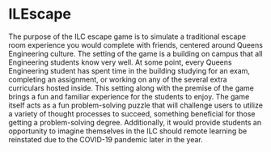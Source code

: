 # ILEscape

The purpose of the ILC escape game is to simulate a traditional escape room experience you would complete with friends, centered around Queens Engineering culture. The setting of the game is a building on campus that all Engineering students know very well. At some point, every Queens Engineering student has spent time in the building studying for an exam, completing an assignment, or working on any of the several extra curriculars hosted inside. This setting along with the premise of the game brings a fun and familiar experience for the students to enjoy. The game itself acts as a fun problem-solving puzzle that will challenge users to utilize a variety of thought processes to succeed, something beneficial for those getting a problem-solving degree. Additionally, it would provide students an opportunity to imagine themselves in the ILC should remote learning be reinstated due to the COVID-19 pandemic later in the year.
